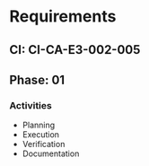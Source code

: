# Requirements

## CI: CI-CA-E3-002-005
## Phase: 01

### Activities
- Planning
- Execution
- Verification
- Documentation
